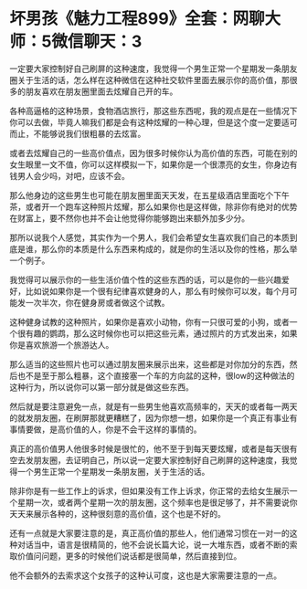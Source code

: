 # 坏男孩《魅力工程899》全套：网聊大师：5微信聊天：3

一定要大家控制好自己刷屏的这种速度，我觉得一个男生正常一个星期发一条朋友圈关于生活的话，怎么样在这种微信在这种社交软件里面去展示你的高价值，那很多的朋友喜欢在朋友圈里面去炫耀自己开的车。

各种高逼格的这种场景，食物酒店旅行，那这些东西呢，我的观点是在一些情况下你可以去做，毕竟人嘛我们都是会有这种炫耀的一种心理，但是这个度一定要适可而止，不能够说我们很粗暴的去炫富。

或者去炫耀自己的一些高价值点，因为很多时候你认为高价值的东西，可能在别的女生眼里一文不值，你可以这样模拟一下，如果你是一个很漂亮的女生，你身边有钱男人会少吗，对吧，应该不会。

那么他身边的这些男生也可能在朋友圈里面天天发，在五星级酒店里面吃个下午茶，或者开一个跑车这种照片炫耀，那么如果你也是这样做，除非你有绝对的优势在财富上，要不然你也并不会让他觉得你能够跑出来额外加多少分。

那所以说我个人感觉，其实作为一个男人，我们会希望女生喜欢我们自己的本质到底是谁，那么你的本质是什么东西来构成的，就是你的生活以及你的性格，那么举一个例子。

我觉得可以展示你的一些生活价值个性的这些东西的话，可以是你的一些兴趣爱好，比如说如果你是一个很有纪律喜欢健身的人，那么有时候你可以发，每个月可能发一次半次，你在健身房或者做这个试教。

这种健身试教的这种照片，如果你是喜欢小动物，你有一只很可爱的小狗，或者一个很有趣的鹦鹉，那么这时候你也可以把这些元素，通过照片的方式发出来，如果你是喜欢旅游一个旅游达人。

那么适当的这些照片也可以通过朋友圈来展示出来，这些都是对你加分的东西，然后也不是至于那么粗暴，这个直接塞一个车的方向盆的这种，很low的这种做法的这种行为，所以说你可以第一部分就是做这些东西。

然后就是要注意避免一点，就是有一些男生他喜欢高频率的，天天的或者每一两天的就发朋友圈，在刷屏那就更糟糕了，因为你想一想，如果你是一个真正有事业有事情要做，是高价值的人，你是不会干这样的事情的。

真正的高价值男人他很多时候是很忙的，他不至于到每天要炫耀，或者是每天很有空去发朋友圈，去证明自己，所以说一定要大家控制好自己刷屏的这种速度，我觉得一个男生正常一个星期发一条朋友圈，关于生活的话。

除非你是有一些工作上的诉求，但如果没有工作上诉求，你正常的去给女生展示一个星期一次，或者两个星期一次的朋友圈，这个频率也是很足够了，并不需要说你天天来展示各种的，这种很刻意的高价值，这个也是不好的。

还有一点就是大家要注意的是，真正高价值的那些人，他们通常习惯在一对一的这种对话当中，语言是很精简的，他不会说长篇大论，说一大堆东西，或者不断的索取价值问问题，更多的时候他们说话都是很简单，然后直接到位。

他不会额外的去索求这个女孩子的这种认可度，这也是大家需要注意的一点。